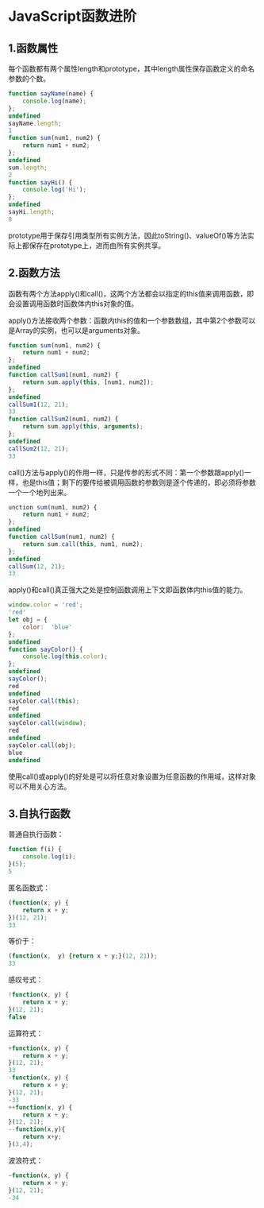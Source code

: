# JavaScript函数进阶
## 1.函数属性
每个函数都有两个属性length和prototype，其中length属性保存函数定义的命名参数的个数。
```JavaScript
function sayName(name) {
    console.log(name);
};
undefined
sayName.length;
1
function sum(num1, num2) {
    return num1 + num2;
};
undefined
sum.length;
2
function sayHi() {
    console.log('Hi');
};
undefined
sayHi.length;
0
```
prototype用于保存引用类型所有实例方法，因此toString()、valueOf()等方法实际上都保存在prototype上，进而由所有实例共享。

## 2.函数方法
函数有两个方法apply()和call()，这两个方法都会以指定的this值来调用函数，即会设置调用函数时函数体内this对象的值。

apply()方法接收两个参数：函数内this的值和一个参数数组，其中第2个参数可以是Array的实例，也可以是arguments对象。
```JavaScript
function sum(num1, num2) {
    return num1 + num2;
};
undefined
function callSum1(num1, num2) {
    return sum.apply(this, [num1, num2]);
};
undefined
callSum1(12, 21);
33
function callSum2(num1, num2) {
    return sum.apply(this, arguments);
};
undefined
callSum2(12, 21);
33
```

call()方法与apply()的作用一样，只是传参的形式不同：第一个参数跟apply()一样，也是this值；剩下的要传给被调用函数的参数则是逐个传递的，即必须将参数一个一个地列出来。
```JavaScript
unction sum(num1, num2) {
    return num1 + num2;
};
undefined
function callSum(num1, num2) {
    return sum.call(this, num1, num2);
};
undefined
callSum(12, 21);
33
```

apply()和call()真正强大之处是控制函数调用上下文即函数体内this值的能力。
```JavaScript
window.color = 'red';
'red'
let obj = {
    color:  'blue'
};
undefined
function sayColor() {
    console.log(this.color);
};
undefined
sayColor();
red
undefined
sayColor.call(this);
red
undefined
sayColor.call(window);
red
undefined
sayColor.call(obj);
blue
undefined
```

使用call()或apply()的好处是可以将任意对象设置为任意函数的作用域，这样对象可以不用关心方法。

## 3.自执行函数
普通自执行函数：
```JavaScript
function f(i) {
    console.log(i);
}(5);
5
```

匿名函数式：
```JavaScript
(function(x, y) {
    return x + y;
})(12, 21);
33
```
等价于：
```JavaScript
(function(x,  y) {return x + y;}(12, 21));
33
```

感叹号式：
```JavaScript
!function(x, y) {
    return x + y;
}(12, 21);
false
```

运算符式：
```JavaScript
+function(x, y) {
    return x + y;
}(12, 21);
33
-function(x, y) {
    return x + y;
}(12, 21);
-33
++function(x, y) {
    return x + y;
}(12, 21);
--function(x,y){
    return x+y;
}(3,4);
```

波浪符式：
```JavaScript
~function(x, y) {
    return x + y;
}(12, 21);
-34
```